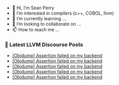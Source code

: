 - 👋 Hi, I’m Sean Perry
- 👀 I’m interested in compilers (c++, COBOL, llvm)
- 🌱 I’m currently learning ...
- 💞️ I’m looking to collaborate on ...
- 📫 How to reach me ...

<!---
s66perry/s66perry is a ✨ special ✨ repository because its `README.md` (this file) appears on your GitHub profile.
You can click the Preview link to take a look at your changes.
--->
### 📕 Latest LLVM Discourse Posts

<!-- DISCOURSE-LLVM:START -->
- [[Objdump] Assertion failed on my backend](https://discourse.llvm.org/t/objdump-assertion-failed-on-my-backend/72085#post_6)
- [[Objdump] Assertion failed on my backend](https://discourse.llvm.org/t/objdump-assertion-failed-on-my-backend/72085#post_5)
- [[Objdump] Assertion failed on my backend](https://discourse.llvm.org/t/objdump-assertion-failed-on-my-backend/72085#post_4)
- [[Objdump] Assertion failed on my backend](https://discourse.llvm.org/t/objdump-assertion-failed-on-my-backend/72085#post_3)
- [[Objdump] Assertion failed on my backend](https://discourse.llvm.org/t/objdump-assertion-failed-on-my-backend/72085#post_2)
<!-- DISCOURSE-LLVM:END -->
